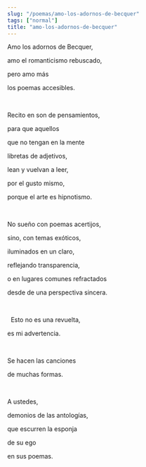 ```yaml
---
slug: "/poemas/amo-los-adornos-de-becquer"
tags: ["normal"]
title: "amo-los-adornos-de-becquer"
---
```

Amo los adornos de Becquer, 

amo el romanticismo rebuscado, 

pero amo más 

los poemas accesibles. 

&nbsp;

Recito en son de pensamientos, 

para que aquellos 

que no tengan en la mente 

libretas de adjetivos, 

lean y vuelvan a leer, 

por el gusto mismo, 

porque el arte es hipnotismo. 

&nbsp;

No sueño con poemas acertijos, 

sino, con temas exóticos, 

iluminados en un claro, 

reflejando transparencia, 

o en lugares comunes refractados 

desde de una perspectiva sincera.

&nbsp;


&nbsp;
Esto no es una revuelta, 

es mi advertencia.

&nbsp;

Se hacen las canciones 

de muchas formas.

&nbsp;

A ustedes, 

demonios de las antologías, 

que escurren la esponja 

de su ego 

en sus poemas.